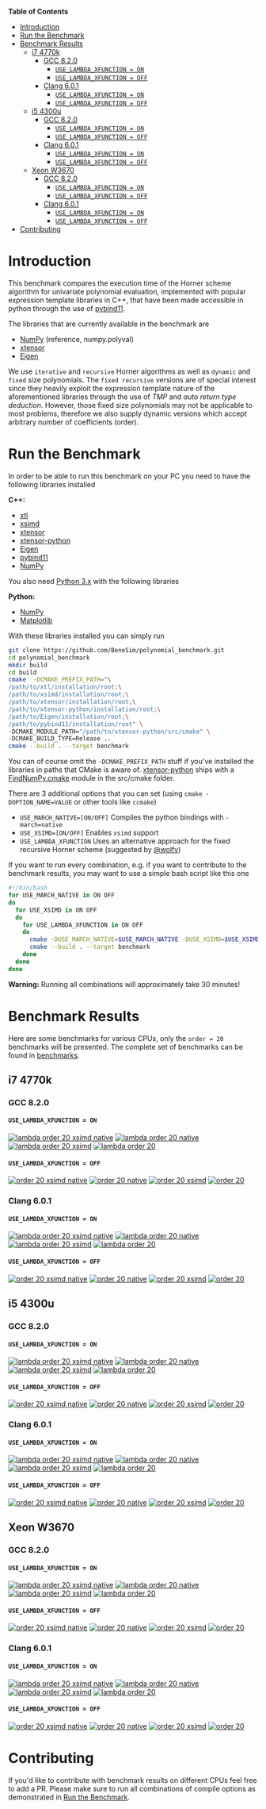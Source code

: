 <!-- markdown-toc start - Don't edit this section. Run M-x markdown-toc-refresh-toc -->
**Table of Contents**

- [Introduction](#introduction)
- [Run the Benchmark](#run-the-benchmark)
- [Benchmark Results](#benchmark-results)
    - [i7 4770k](#i7-4770k)
        - [GCC 8.2.0](#gcc-820)
            - [`USE_LAMBDA_XFUNCTION = ON`](#uselambdaxfunction--on)
            - [`USE_LAMBDA_XFUNCTION = OFF`](#uselambdaxfunction--off)
        - [Clang 6.0.1](#clang-601)
            - [`USE_LAMBDA_XFUNCTION = ON`](#uselambdaxfunction--on-1)
            - [`USE_LAMBDA_XFUNCTION = OFF`](#uselambdaxfunction--off-1)
    - [i5 4300u](#i5-4300u)
        - [GCC 8.2.0](#gcc-820-1)
            - [`USE_LAMBDA_XFUNCTION = ON`](#uselambdaxfunction--on-2)
            - [`USE_LAMBDA_XFUNCTION = OFF`](#uselambdaxfunction--off-2)
        - [Clang 6.0.1](#clang-601-1)
            - [`USE_LAMBDA_XFUNCTION = ON`](#uselambdaxfunction--on-3)
            - [`USE_LAMBDA_XFUNCTION = OFF`](#uselambdaxfunction--off-3)
    - [Xeon W3670](#xeon-w3670)
        - [GCC 8.2.0](#gcc-820-2)
            - [`USE_LAMBDA_XFUNCTION = ON`](#uselambdaxfunction--on-4)
            - [`USE_LAMBDA_XFUNCTION = OFF`](#uselambdaxfunction--off-4)
        - [Clang 6.0.1](#clang-601-2)
            - [`USE_LAMBDA_XFUNCTION = ON`](#uselambdaxfunction--on-5)
            - [`USE_LAMBDA_XFUNCTION = OFF`](#uselambdaxfunction--off-5)
- [Contributing](#contributing)

<!-- markdown-toc end -->

# Introduction
This benchmark compares the execution time of the Horner scheme algorithm for univariate polynomial evaluation, implemented with popular expression template libraries in C++, that have been made accessible in python through the use of [pybind11](https://github.com/pybind/pybind11).

The libraries that are currently available in the benchmark are

- [NumPy](https://www.scipy.org/scipylib/download.html) (reference, numpy.polyval)
- [xtensor](https://github.com/QuantStack/xtensor)
- [Eigen](http://eigen.tuxfamily.org/index.php?title=Main_Page)

We use `iterative` and `recursive` Horner algorithms as well as `dynamic` and `fixed` size polynomials.
The `fixed recursive` versions are of special interest since they heavily exploit the expression template nature of the aforementioned libraries through the use of *TMP* and *auto return type deduction*. However, those fixed size polynomials may not be applicable to most problems, therefore we also supply dynamic versions which accept arbitrary number of coefficients (order).

# Run the Benchmark
In order to be able to run this benchmark on your PC you need to have the following libraries installed

**C++:**
- [xtl](https://github.com/QuantStack/xtl)
- [xsimd](https://github.com/QuantStack/xsimd)
- [xtensor](https://github.com/QuantStack/xtensor)
- [xtensor-python](https://github.com/QuantStack/xtensor-python)
- [Eigen](http://eigen.tuxfamily.org/index.php?title=Main_Page)
- [pybind11](https://github.com/pybind/pybind11)
- [NumPy](https://www.scipy.org/scipylib/download.html)

You also need [Python 3.x](https://www.python.org/downloads/) with the following libraries

**Python:**
- [NumPy](https://www.scipy.org/scipylib/download.html)
- [Matplotlib](https://matplotlib.org/users/installing.html)

With these libraries installed you can simply run

```bash
git clone https://github.com/BeneSim/polynomial_benchmark.git
cd polynomial_benchmark
mkdir build
cd build
cmake  -DCMAKE_PREFIX_PATH="\
/path/to/xtl/installation/root;\
/path/to/xsimd/installation/root;\
/path/to/xtensor/installation/root;\
/path/to/xtensor-python/installation/root;\
/path/to/Eigen/installation/root;\
/path/to/pybind11/installation/root" \
-DCMAKE_MODULE_PATH="/path/to/xtensor-python/src/cmake" \
-DCMAKE_BUILD_TYPE=Release ..
cmake --build . --target benchmark
```

You can of course omit the `-DCMAKE_PREFIX_PATH` stuff if you've installed the libraries in paths that CMake is aware of. [xtensor-python](https://github.com/QuantStack/xtensor-python) ships with a [FindNumPy.cmake](https://github.com/QuantStack/xtensor-python/blob/master/cmake/FindNumPy.cmake) module in the src/cmake folder.

There are 3 additional options that you can set (using `cmake -DOPTION_NAME=VALUE` or other tools like `ccmake`)

- `USE_MARCH_NATIVE=[ON/OFF]` Compiles the python bindings with `-march=native`
- `USE_XSIMD=[ON/OFF]` Enables `xsimd` support
- `USE_LAMBDA_XFUNCTION` Uses an alternative approach for the fixed recursive Horner scheme (suggested by [@wolfv](https://github.com/wolfv))

If you want to run every combination, e.g. if you want to contribute to the benchmark results, you may want to use a simple bash script like this one

```bash
#!/bin/bash
for USE_MARCH_NATIVE in ON OFF
do
  for USE_XSIMD in ON OFF
  do
    for USE_LAMBDA_XFUNCTION in ON OFF
    do
      cmake -DUSE_MARCH_NATIVE=$USE_MARCH_NATIVE -DUSE_XSIMD=$USE_XSIMD -DUSE_LAMBDA_XFUNCTION=$USE_LAMBDA_XFUNCTION ..
      cmake --build . --target benchmark
    done
  done
done
```

**Warning:** Running all combinations will approximately take 30 minutes!

# Benchmark Results
Here are some benchmarks for various CPUs, only the `order = 20` benchmarks will be presented. The complete set of benchmarks can be found in [benchmarks](benchmarks).

## i7 4770k
### GCC 8.2.0
#### `USE_LAMBDA_XFUNCTION = ON`

[![lambda order 20 xsimd native](benchmarks/i7_4770k/gcc_8.2.0/lambda_20_xsimd_native.png)](benchmarks/i7_4770k/gcc_8.2.0/lambda_20_xsimd_native.png)
[![lambda order 20 native](benchmarks/i7_4770k/gcc_8.2.0/lambda_20_native.png)](benchmarks/i7_4770k/gcc_8.2.0/lambda_20_native.png)
[![lambda order 20 xsimd](benchmarks/i7_4770k/gcc_8.2.0/lambda_20_xsimd.png)](benchmarks/i7_4770k/gcc_8.2.0/lambda_20_xsimd.png)
[![lambda order 20](benchmarks/i7_4770k/gcc_8.2.0/lambda_20.png)](benchmarks/i7_4770k/gcc_8.2.0/lambda_20.png)

#### `USE_LAMBDA_XFUNCTION = OFF`

[![order 20 xsimd native](benchmarks/i7_4770k/gcc_8.2.0/20_xsimd_native.png)](benchmarks/i7_4770k/gcc_8.2.0/20_xsimd_native.png)
[![order 20 native](benchmarks/i7_4770k/gcc_8.2.0/20_native.png)](benchmarks/i7_4770k/gcc_8.2.0/20_native.png)
[![order 20 xsimd](benchmarks/i7_4770k/gcc_8.2.0/20_xsimd.png)](benchmarks/i7_4770k/gcc_8.2.0/20_xsimd.png)
[![order 20](benchmarks/i7_4770k/gcc_8.2.0/20.png)](benchmarks/i7_4770k/gcc_8.2.0/20.png)

### Clang 6.0.1
#### `USE_LAMBDA_XFUNCTION = ON`

[![lambda order 20 xsimd native](benchmarks/i7_4770k/clang_6.0.1/lambda_20_xsimd_native.png)](benchmarks/i7_4770k/clang_6.0.1/lambda_20_xsimd_native.png)
[![lambda order 20 native](benchmarks/i7_4770k/clang_6.0.1/lambda_20_native.png)](benchmarks/i7_4770k/clang_6.0.1/lambda_20_native.png)
[![lambda order 20 xsimd](benchmarks/i7_4770k/clang_6.0.1/lambda_20_xsimd.png)](benchmarks/i7_4770k/clang_6.0.1/lambda_20_xsimd.png)
[![lambda order 20](benchmarks/i7_4770k/clang_6.0.1/lambda_20.png)](benchmarks/i7_4770k/clang_6.0.1/lambda_20.png)

#### `USE_LAMBDA_XFUNCTION = OFF`

[![order 20 xsimd native](benchmarks/i7_4770k/clang_6.0.1/20_xsimd_native.png)](benchmarks/i7_4770k/clang_6.0.1/20_xsimd_native.png)
[![order 20 native](benchmarks/i7_4770k/clang_6.0.1/20_native.png)](benchmarks/i7_4770k/clang_6.0.1/20_native.png)
[![order 20 xsimd](benchmarks/i7_4770k/clang_6.0.1/20_xsimd.png)](benchmarks/i7_4770k/clang_6.0.1/20_xsimd.png)
[![order 20](benchmarks/i7_4770k/clang_6.0.1/20.png)](benchmarks/i7_4770k/clang_6.0.1/20.png)

## i5 4300u
### GCC 8.2.0
#### `USE_LAMBDA_XFUNCTION = ON`

[![lambda order 20 xsimd native](benchmarks/i5_4300u/gcc_8.2.0/lambda_20_xsimd_native.png)](benchmarks/i5_4300u/gcc_8.2.0/lambda_20_xsimd_native.png)
[![lambda order 20 native](benchmarks/i5_4300u/gcc_8.2.0/lambda_20_native.png)](benchmarks/i5_4300u/gcc_8.2.0/lambda_20_native.png)
[![lambda order 20 xsimd](benchmarks/i5_4300u/gcc_8.2.0/lambda_20_xsimd.png)](benchmarks/i5_4300u/gcc_8.2.0/lambda_20_xsimd.png)
[![lambda order 20](benchmarks/i5_4300u/gcc_8.2.0/lambda_20.png)](benchmarks/i5_4300u/gcc_8.2.0/lambda_20.png)

#### `USE_LAMBDA_XFUNCTION = OFF`

[![order 20 xsimd native](benchmarks/i5_4300u/gcc_8.2.0/20_xsimd_native.png)](benchmarks/i5_4300u/gcc_8.2.0/20_xsimd_native.png)
[![order 20 native](benchmarks/i5_4300u/gcc_8.2.0/20_native.png)](benchmarks/i5_4300u/gcc_8.2.0/20_native.png)
[![order 20 xsimd](benchmarks/i5_4300u/gcc_8.2.0/20_xsimd.png)](benchmarks/i5_4300u/gcc_8.2.0/20_xsimd.png)
[![order 20](benchmarks/i5_4300u/gcc_8.2.0/20.png)](benchmarks/i5_4300u/gcc_8.2.0/20.png)

### Clang 6.0.1
#### `USE_LAMBDA_XFUNCTION = ON`

[![lambda order 20 xsimd native](benchmarks/i5_4300u/clang_6.0.1/lambda_20_xsimd_native.png)](benchmarks/i5_4300u/clang_6.0.1/lambda_20_xsimd_native.png)
[![lambda order 20 native](benchmarks/i5_4300u/clang_6.0.1/lambda_20_native.png)](benchmarks/i5_4300u/clang_6.0.1/lambda_20_native.png)
[![lambda order 20 xsimd](benchmarks/i5_4300u/clang_6.0.1/lambda_20_xsimd.png)](benchmarks/i5_4300u/clang_6.0.1/lambda_20_xsimd.png)
[![lambda order 20](benchmarks/i5_4300u/clang_6.0.1/lambda_20.png)](benchmarks/i5_4300u/clang_6.0.1/lambda_20.png)

#### `USE_LAMBDA_XFUNCTION = OFF`

[![order 20 xsimd native](benchmarks/i5_4300u/clang_6.0.1/20_xsimd_native.png)](benchmarks/i5_4300u/clang_6.0.1/20_xsimd_native.png)
[![order 20 native](benchmarks/i5_4300u/clang_6.0.1/20_native.png)](benchmarks/i5_4300u/clang_6.0.1/20_native.png)
[![order 20 xsimd](benchmarks/i5_4300u/clang_6.0.1/20_xsimd.png)](benchmarks/i5_4300u/clang_6.0.1/20_xsimd.png)
[![order 20](benchmarks/i5_4300u/clang_6.0.1/20.png)](benchmarks/i5_4300u/clang_6.0.1/20.png)

## Xeon W3670
### GCC 8.2.0
#### `USE_LAMBDA_XFUNCTION = ON`

[![lambda order 20 xsimd native](benchmarks/xeon_w3670/gcc_8.2.0/lambda_20_xsimd_native.png)](benchmarks/xeon_w3670/gcc_8.2.0/lambda_20_xsimd_native.png)
[![lambda order 20 native](benchmarks/xeon_w3670/gcc_8.2.0/lambda_20_native.png)](benchmarks/xeon_w3670/gcc_8.2.0/lambda_20_native.png)
[![lambda order 20 xsimd](benchmarks/xeon_w3670/gcc_8.2.0/lambda_20_xsimd.png)](benchmarks/xeon_w3670/gcc_8.2.0/lambda_20_xsimd.png)
[![lambda order 20](benchmarks/xeon_w3670/gcc_8.2.0/lambda_20.png)](benchmarks/xeon_w3670/gcc_8.2.0/lambda_20.png)

#### `USE_LAMBDA_XFUNCTION = OFF`

[![order 20 xsimd native](benchmarks/xeon_w3670/gcc_8.2.0/20_xsimd_native.png)](benchmarks/xeon_w3670/gcc_8.2.0/20_xsimd_native.png)
[![order 20 native](benchmarks/xeon_w3670/gcc_8.2.0/20_native.png)](benchmarks/xeon_w3670/gcc_8.2.0/20_native.png)
[![order 20 xsimd](benchmarks/xeon_w3670/gcc_8.2.0/20_xsimd.png)](benchmarks/xeon_w3670/gcc_8.2.0/20_xsimd.png)
[![order 20](benchmarks/xeon_w3670/gcc_8.2.0/20.png)](benchmarks/xeon_w3670/gcc_8.2.0/20.png)

### Clang 6.0.1
#### `USE_LAMBDA_XFUNCTION = ON`

[![lambda order 20 xsimd native](benchmarks/xeon_w3670/clang_7.0.0/lambda_20_xsimd_native.png)](benchmarks/xeon_w3670/clang_7.0.0/lambda_20_xsimd_native.png)
[![lambda order 20 native](benchmarks/xeon_w3670/clang_7.0.0/lambda_20_native.png)](benchmarks/xeon_w3670/clang_7.0.0/lambda_20_native.png)
[![lambda order 20 xsimd](benchmarks/xeon_w3670/clang_7.0.0/lambda_20_xsimd.png)](benchmarks/xeon_w3670/clang_7.0.0/lambda_20_xsimd.png)
[![lambda order 20](benchmarks/xeon_w3670/clang_7.0.0/lambda_20.png)](benchmarks/xeon_w3670/clang_7.0.0/lambda_20.png)

#### `USE_LAMBDA_XFUNCTION = OFF`

[![order 20 xsimd native](benchmarks/xeon_w3670/clang_7.0.0/20_xsimd_native.png)](benchmarks/xeon_w3670/clang_7.0.0/20_xsimd_native.png)
[![order 20 native](benchmarks/xeon_w3670/clang_7.0.0/20_native.png)](benchmarks/xeon_w3670/clang_7.0.0/20_native.png)
[![order 20 xsimd](benchmarks/xeon_w3670/clang_7.0.0/20_xsimd.png)](benchmarks/xeon_w3670/clang_7.0.0/20_xsimd.png)
[![order 20](benchmarks/xeon_w3670/clang_7.0.0/20.png)](benchmarks/xeon_w3670/clang_7.0.0/20.png)

# Contributing
If you'd like to contribute with benchmark results on different CPUs feel free to add a PR. Please make sure to run all combinations of compile options as demonstrated in [Run the Benchmark](#run-the-benchmark).
